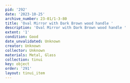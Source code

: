 ```yaml
---
pid: '292'
date: '2023-10-25'
archive_number: 23-01/1-3-80
title: 'Oval Mirror with Dark Brown wood handle '
description: 'Oval Mirror with Dark Brown wood handle '
extent: '1'
condition: Good
date_unvalidated: Unknown
creator: Unknown
collector: Unknown
materials: Metal, Glass
collection: tinui
key: object
order: '291'
layout: tinui_item
---
```

